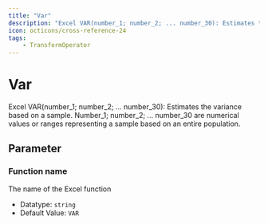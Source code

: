 ```yaml
---
title: "Var"
description: "Excel VAR(number_1; number_2; ... number_30): Estimates the variance based on a sample. Number_1; number_2; ... number_30 are numerical values or ranges representing a sample based on an entire population."
icon: octicons/cross-reference-24
tags: 
    - TransformOperator
---
```

# Var
<!-- This file was generated - DO NOT CHANGE IT MANUALLY -->



Excel VAR(number_1; number_2; ... number_30): Estimates the variance based on a sample. Number_1; number_2; ... number_30 are numerical values or ranges representing a sample based on an entire population.

## Parameter

### Function name

The name of the Excel function

- Datatype: `string`
- Default Value: `VAR`



